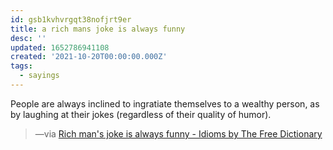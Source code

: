 ```yaml
---
id: gsb1kvhvrgqt38nofjrt9er
title: a rich mans joke is always funny
desc: ''
updated: 1652786941108
created: '2021-10-20T00:00:00.000Z'
tags:
  - sayings
---
```


People are always inclined to ingratiate themselves to a wealthy person, as by laughing at their jokes (regardless of their quality of humor).

> —via [Rich man's joke is always funny - Idioms by The Free Dictionary](https://idioms.thefreedictionary.com/rich+man%27s+joke+is+always+funny)
